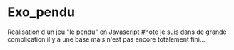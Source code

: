 # Exo_pendu
Realisation d'un jeu "le pendu" en Javascript
#note
je suis dans de grande complication il y a une base mais n'est pas encore totalement fini...
